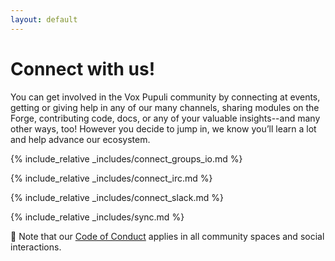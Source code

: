 ```yaml
---
layout: default
---
```


# Connect with us!

You can get involved in the Vox Pupuli community by connecting at events,
getting or giving help in any of our many channels, sharing modules on the
Forge, contributing code, docs, or any of your valuable insights--and many other
ways, too! However you decide to jump in, we know you’ll learn a lot and help
advance our ecosystem.

{% include_relative _includes/connect_groups_io.md %}

{% include_relative _includes/connect_irc.md %}

{% include_relative _includes/connect_slack.md %}

{% include_relative _includes/sync.md %}

🔔 Note that our [Code of Conduct](/coc) applies in all community spaces and social
interactions.
